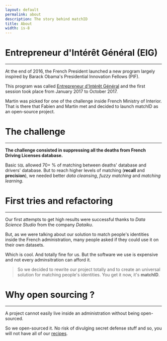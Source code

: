 ```yaml
---
layout: default
permalink: about
description: The story behind matchID
title: About
width: is-8
---
```


# Entrepreneur d'Intérêt Général (EIG)
----

At the end of 2016, the French President launched a new program largely inspired by Barack Obama's Presidential Innovation Fellows (PIF).

This program was called [Entrepreneur d'Intérêt Général](https://entrepreneur-interet-general.etalab.gouv.fr/) and the first session took place from January 2017 to October 2017.

Martin was picked for one of the challenge inside French Ministry of Interior.
That is there that Fabien and Martin met and decided to launch matchID as an open-source project.

# The challenge
----

**The challenge consisted in suppressing all the deaths from French Driving Licenses database.**

Basic `SQL` allowed 70+ % of matching between deaths' database and drivers' database.
But to reach higher levels of matching (**recall** and **precision**), we needed better *data cleansing*, *fuzzy matching* and *matching learning*.

# First tries and refactoring
----

Our first attempts to get high results were successful thanks to *Data Science Studio* from the company *Dataiku*.

But, as we were talking about our solution to match people's identities inside the French administration, many people asked if they could use it on their own datasets.

Which is cool. And totally fine for us. But the software we use is expensive and not every adminsitration can afford it.

> So we decided to rewrite our project totally and to create an universal solution for matching people's identities. You get it now, it's **matchID**.

# Why open sourcing ?
----

A project cannot easily live inside an administration without being open-sourced.

So we open-sourced it. No risk of divulging secret defense stuff and so, you will not have all of our [recipes](/recipes).

